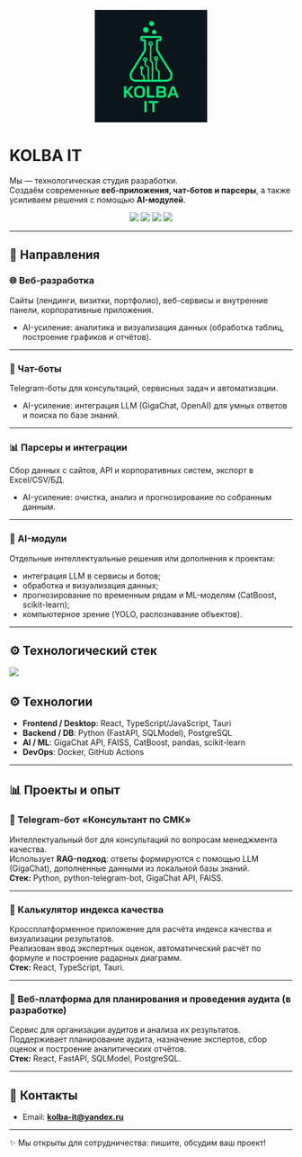 <p align="center">
  <img src="assets/logo.png" alt="KOLBA IT" width="200"/>
</p>

# KOLBA IT

Мы — технологическая студия разработки.  
Создаём современные **веб-приложения, чат-ботов и парсеры**, а также усиливаем решения с помощью **AI-модулей**.

<p align="center">
  <a href="https://kolba-it.ru"><img src="https://img.shields.io/badge/website-kolba--it.ru-blue?style=flat-square&logo=vercel" /></a>
  <a href="https://github.com/KOLBA-IT"><img src="https://img.shields.io/badge/status-active-success?style=flat-square&logo=github" /></a>
  <a href="#"><img src="https://img.shields.io/badge/license-Apache%202.0-blue?style=flat-square" /></a>
  <a href="#"><img src="https://img.shields.io/badge/CI/CD-GitHub_Actions-black?style=flat-square&logo=githubactions" /></a>
</p>

---

## 🔹 Направления

### 🌐 Веб-разработка

Сайты (лендинги, визитки, портфолио), веб-сервисы и внутренние панели, корпоративные приложения.

-   AI-усиление: аналитика и визуализация данных (обработка таблиц, построение графиков и отчётов).

---

### 🤖 Чат-боты

Telegram-боты для консультаций, сервисных задач и автоматизации.

-   AI-усиление: интеграция LLM (GigaChat, OpenAI) для умных ответов и поиска по базе знаний.

---

### 📊 Парсеры и интеграции

Сбор данных с сайтов, API и корпоративных систем, экспорт в Excel/CSV/БД.

-   AI-усиление: очистка, анализ и прогнозирование по собранным данным.

---

### 🔬 AI-модули

Отдельные интеллектуальные решения или дополнения к проектам:

-   интеграция LLM в сервисы и ботов;
-   обработка и визуализация данных;
-   прогнозирование по временным рядам и ML-моделям (CatBoost, scikit-learn);
-   компьютерное зрение (YOLO, распознавание объектов).

---

## ⚙️ Технологический стек

<p align="left">
  <img src="https://skillicons.dev/icons?i=react,ts,py,fastapi,postgresql,tauri,docker,linux,github,git,pytorch,go,java&perline=9" />
</p>

## ⚙️ Технологии

-   **Frontend / Desktop**: React, TypeScript/JavaScript, Tauri
-   **Backend / DB**: Python (FastAPI, SQLModel), PostgreSQL
-   **AI / ML**: GigaChat API, FAISS, CatBoost, pandas, scikit-learn
-   **DevOps**: Docker, GitHub Actions

---

## 📊 Проекты и опыт

### 📌 Telegram-бот «Консультант по СМК»

Интеллектуальный бот для консультаций по вопросам менеджмента качества.  
Использует **RAG-подход**: ответы формируются с помощью LLM (GigaChat), дополненные данными из локальной базы знаний.  
**Стек:** Python, python-telegram-bot, GigaChat API, FAISS.

---

### 📌 Калькулятор индекса качества

Кроссплатформенное приложение для расчёта индекса качества и визуализации результатов.  
Реализован ввод экспертных оценок, автоматический расчёт по формуле и построение радарных диаграмм.  
**Стек:** React, TypeScript, Tauri.

---

### 📌 Веб-платформа для планирования и проведения аудита (в разработке)

Сервис для организации аудитов и анализа их результатов.  
Поддерживает планирование аудита, назначение экспертов, сбор оценок и построение аналитических отчётов.  
**Стек:** React, FastAPI, SQLModel, PostgreSQL.

<!-- *(часть проектов приватные, доступно описание кейсов)*   -->

<!-- ## 🤝 Партнёры
- [Самарский университет](https://ssau.ru/)   -->

---

## 📩 Контакты

-   Email: **kolba-it@yandex.ru**

---

✨ Мы открыты для сотрудничества: пишите, обсудим ваш проект!





<!-- Лого (позже можно заменить на фирменное) ![License](https://img.shields.io/badge/license-MIT-green?style=flat-square)


<p align="center"><<img width="750" height="1024" alt="image" src="https://github.com/user-attachments/assets/a64f6c19-9111-496b-94b9-4a2702f0a8c7" 
</p>




<!-- <h1 align="center">KOLBA IT</h1> 

<p align="center">
  Разрабатываем современные <b>web-системы, чат-боты, AI-решения и инструменты автоматизации</b>.  
  От быстрых прототипов до промышленных решений.
</p>

<p align="center">
  <a href="https://kolba-it.ru"><img src="https://img.shields.io/badge/website-kolba--it.ru-blue?style=flat-square&logo=vercel" /></a>
  <a href="https://github.com/KOLBA-IT"><img src="https://img.shields.io/badge/status-active-success?style=flat-square&logo=github" /></a>
  <a href="#"><img src="https://img.shields.io/badge/license-Apache%202.0-blue?style=flat-square" /></a>
  <a href="#"><img src="https://img.shields.io/badge/CI/CD-GitHub_Actions-black?style=flat-square&logo=githubactions" /></a>
</p>

---


**KOLBA IT** — технологическая студия, специализирующаяся на:  
- **Веб-разработке** (React, FastAPI, SQLModel, Tauri).  
- **Чат-ботах** (Telegram-боты, RAG + LLM интеграции).  
- **Парсерах и автоматизации** (scraping, интеграции, бизнес-рутина).  
- **AI-решениях** (LLM/ML модули, аналитика, прогнозирование).

Мы объединяем **скорость и практичность стартап-разработки** с **надёжностью продакшн-систем**.  
Наши проекты варьируются от сервисных Telegram-ботов до сложных платформ с AI-модулями.

---

## ⚙️ Технологический стек

<p align="left">
  <img src="https://skillicons.dev/icons?i=react,ts,py,fastapi,postgresql,tauri,docker,linux,github,git,pytorch,go,java&perline=9" />
</p>

- **Frontend**: React, TypeScript, Tailwind  
- **Backend**: FastAPI, SQLModel, PostgreSQL  
- **Desktop**: Tauri (web + desktop в одном стеке)  
- **AI/ML**: LLM (OpenAI, GigaChat), RAG, аналитика  
- **DevOps**: GitHub Actions, Docker, CI/CD  

---

## 🚀 Наши проекты

### 📊 [Audit Web App](https://github.com/KOLBA-IT/audit-web-app)
Веб-платформа для аудита качества и управления процессами.  
Стек: React + FastAPI + SQLModel + CI/CD.  

<img src="https://raw.githubusercontent.com/KOLBA-IT/.github/main/assets/audit-preview.png" width="700" alt="Audit Web App Preview"/>

---

### 🤖 [Telegram RAG Bot](https://github.com/KOLBA-IT/telegram-rag-bot)
Интеллектуальный бот-консультант с интеграцией RAG + LLM.  
Подходит для университетов, CRM и сервисных компаний.  

<img src="https://raw.githubusercontent.com/KOLBA-IT/.github/main/assets/bot-preview.png" width="700" alt="Telegram Bot Preview"/>

---

### 🖥️ Desktop Solutions
Кроссплатформенные desktop-приложения с использованием **Tauri + React**.  
Единый стек для web и desktop → быстрое развитие без потери качества.  

<img src="https://raw.githubusercontent.com/KOLBA-IT/.github/main/assets/desktop-preview.png" width="700" alt="Desktop App Preview"/>

---

## 📌 Вектор развития

Наш фокус — не только веб-и боты.  
Мы развиваем экспертизу в области **ИИ и робототехники**:  
- Computer Vision, SLAM, обработка сенсорных данных.  
- ПО для робототехнических комплексов.  
- Интеграция AI в беспилотные системы.

---

## 🤝 Наши партнёры и заказчики

<p align="left">
  <a href="https://ssau.ru/" target="_blank">
    <img src="https://img.shields.io/badge/Самарский%20университет-SSAU-1f6feb?logo=academia&logoColor=white&style=for-the-badge" alt="Самарский университет">
  </a>
  <a href="https://www.sberbank.com/" target="_blank">
    <img src="https://img.shields.io/badge/Сбербанк-Sber-0a8f08?logo=sberbank&logoColor=white&style=for-the-badge" alt="Сбербанк">
  </a>
</p>


## 🤝 Контакты

- 🌐 [kolba-it.ru](https://kolba-it.ru) (в разработке)  
- 📩 info@kolba-it.ru  (в разработке)  
- 💬 Telegram: [@kolba_it](https://t.me/kolba_it) (в разработке)  

---
-->
